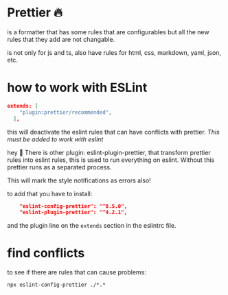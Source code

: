 # Prettier 🔥

is a formatter that has some rules that are configurables but all the new rules that they add are not changable.

is not only for js and ts, also have rules for html, css, markdown, yaml, json, etc.

# how to work with ESLint

```json
extends: [
    "plugin:prettier/recommended",
  ],
```
this will deactivate the eslint rules that can have conflicts with prettier.
*This must be added to work with eslint*

hey 👀
There is other plugin: eslint-plugin-prettier, that transform prettier rules into eslint rules, this is used to run everything on eslint. Without this prettier runs as a separated process.

This will mark the style notifications as errors also!

to add that you have to install: 

```json
    "eslint-config-prettier": "^8.5.0",
    "eslint-plugin-prettier": "^4.2.1",
```
and the plugin line on the `extends` section in the eslintrc file.

# find conflicts

to see if there are rules that can cause problems:

`npx eslint-config-prettier ./*.*`
